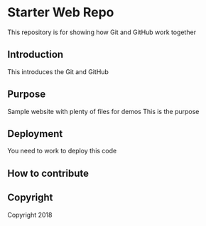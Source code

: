 # Starter Web Repo

This repository is for showing how Git and GitHub work
together

## Introduction

This introduces the Git and GitHub

## Purpose

Sample website with plenty of files for demos
This is the purpose

## Deployment

You need to work to deploy this code

## How to contribute

## Copyright
Copyright 2018